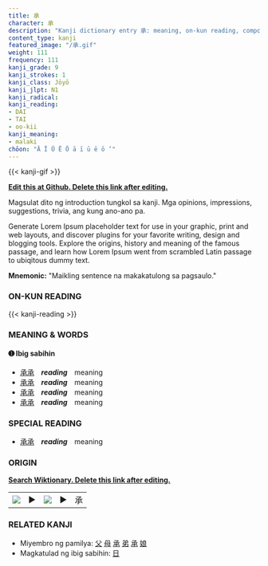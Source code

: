 ```yaml
---
title: 承
character: 承
description: "Kanji dictionary entry 承: meaning, on-kun reading, compounds, origin, related kanji"
content_type: kanji
featured_image: "/承.gif"
weight: 111
frequency: 111
kanji_grade: 9
kanji_strokes: 1
kanji_class: Jōyō
kanji_jlpt: N1
kanji_radical: 
kanji_reading: 
- DAI
- TAI
- oo-kii
kanji_meaning:
- malaki
chōon: "Ā Ī Ū Ē Ō ā ī ū ē ō ’"
---
```

[//]: # (Don't edit the line below. Kanji animated GIF code is automatically generated.)
{{< kanji-gif >}}

[//]: # (Edit below this line.)

**[Edit this at Github. Delete this link after editing.](https://github.com/tim0g/tim/tree/main/content/kanji/承/index.md)**

Magsulat dito ng introduction tungkol sa kanji. Mga opinions, impressions, suggestions, trivia, ang kung ano-ano pa.

Generate Lorem Ipsum placeholder text for use in your graphic, print and web layouts, and discover plugins for your favorite writing, design and blogging tools. Explore the origins, history and meaning of the famous passage, and learn how Lorem Ipsum went from scrambled Latin passage to ubiqitous dummy text.
 
**Mnemonic:** "Maikling sentence na makakatulong sa pagsaulo."

### ON-KUN READING

[//]: # (Don't edit the line below. ON-KUN READING code is automatically generated.)
{{< kanji-reading >}}

### MEANING & WORDS

#### ➊ **Ibig sabihin**
  - [承](../承)[承](../承)　***reading***　meaning
  - [承](../承)[承](../承)　***reading***　meaning
  - [承](../承)[承](../承)　***reading***　meaning
  - [承](../承)[承](../承)　***reading***　meaning

### SPECIAL READING
  - [承](../承)[承](../承)　***reading***　meaning

### ORIGIN

**[Search Wiktionary. Delete this link after editing.](https://wiktionary.org/wiki/承)**
<table class="kanji-table"><tr><td>
<img src="60px-承-bronze.svg.png">
</td><td>▶</td><td>
<img src="60px-承-oracle.svg.png">
</td><td>▶</td>
<td class="kanji-origin">承</td>
</tr></table>

### RELATED KANJI
- Miyembro ng pamilya: [父](../父) [母](../母) [承](../承) [弟](../弟) [承](../承) [娘](../娘)
- Magkatulad ng ibig sabihin: [日](../日)
